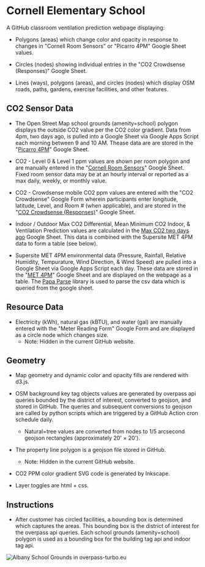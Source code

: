 # Cornell Elementary School 

A GitHub classroom ventilation prediction webpage displaying:

- Polygons (areas) which change color and opacity in response to changes in "Cornell Room Sensors" or "Picarro 4PM" Google Sheet values.

- Circles (nodes) showing individual entries in the "CO2 Crowdsense (Responses)" Google Sheet. 

- Lines (ways), polygons (areas), and circles (nodes) which display OSM roads, paths, gardens, exercise facilities, and other features. 

## CO2 Sensor Data

- The Open Street Map school grounds (amenity=school) polygon displays the outside CO2 value per the CO2 color gradient. Data from 4pm, two days ago, is pulled into a Google Sheet via Google Apps Script each morning between 9 and 10 AM. Thease data are are stored in the "[Picarro 4PM](https://docs.google.com/spreadsheets/d/e/2PACX-1vT7Pfesayb3ZWqTwZC_tRmkTd_Q4xOb1LEumaloOSByqkxR_bCY5duYzvVfn8DuupaORpeKQ64zHzHR/pubhtml)" Google Sheet.

- CO2 - Level 0 & Level 1 ppm values are shown per room polygon and are manually entered in the "[Cornell Room Sensors](https://docs.google.com/spreadsheets/d/e/2PACX-1vQ-d_NzjzpbEVKq66-RUzki_3-oo_lPvFHGhuIrOnMY-VIigGVjP2b5OqIJcaYolE-z88vxhaOGumut/pubhtml?gid=1809780250&single=true)" Google Sheet. Fixed room sensor data may be at an hourly interval or reported as a max daily, weekly, or monthly value. 

- CO2 - Crowdsense mobile CO2 ppm values are entered with the "CO2 Crowdsense" Google Form wherein participants enter longitude, latitude, Level, and Room # (when applicable), and are stored in the "[CO2 Crowdsense (Responses)](https://docs.google.com/spreadsheets/d/e/2PACX-1vTT1AN5PpyoMPB2_IjV4RfPVRZCGMUTQN_uBEA_pgf6NbrelQ6tntjiysCeECEOoXwc5RuDyaP1DCB-/pubhtml?gid=768142103&single=true)" Google Sheet.

- Indoor / Outdoor Max CO2 Differential, Mean Minimum CO2 Indoor, & Ventilation Prediction values are calculated in the [Max CO2 two days ago](https://docs.google.com/spreadsheets/d/12QYvKsT0-vRnczJy0BhiOgzXRP7k7jFa4jGETXVmerg/edit?usp=sharing) Google Sheet. This data is combined with the Supersite MET 4PM data to form a table (see below).

- Supersite MET 4PM environmental data (Pressure, Rainfall, Relative Humidity, Tempurature, Wind Direction, & Wind Speed) are pulled into a Google Sheet via Google Apps Script each day. These data are stored in the "[MET 4PM](https://docs.google.com/spreadsheets/d/1LAOdb-N3kTR97rE1fF7k4dGDyB9jhhNuM-PmiYYi3wo/edit#gid=0)" Google Sheet and are displayed on the webpage as a table. The [Papa Parse](https://www.papaparse.com) library is used to parse the csv data which is queried from the google sheet.

## Resource Data

- Electricity (kWh), natural gas (kBTU), and water (gal) are manually entered with the "Meter Reading Form" Google Form and are displayed as a circle node which changes size.
	- Note: Hidden in the current GitHub website.

## Geometry

- Map geometry and dynamic color and opacity fills are rendered with d3.js.

- OSM background key tag objects values are generated by overpass api queries bounded by the district of interest, converted to geojson, and stored in GitHub. The queries and subsequent conversions to geojson are called by python scripts which are triggered by a GitHub Action cron schedule daily.
	- Natural=tree values are converted from nodes to 1/5 arcsecond geojson rectangles (approximately 20' × 20'). 

- The property line polygon is a geojson file stored in GitHub.
	- Note: Hidden in the current GitHub website.

- CO2 PPM color gradient SVG code is generated by Inkscape. 

- Layer toggles are html + css.

## Instructions

- After customer has circled facilities, a bounding box is determined which captures the areas. This bounding box is the district of interest for the overpass api queries. Each school grounds (amenity=school) polygon is used as a bounding box for the building tag api and indoor tag api. 

![Albany School Grounds in overpass-turbo.eu](images/albany-school-grounds.png)

